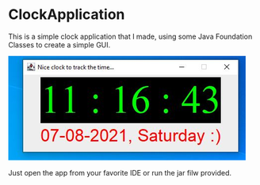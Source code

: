 # ClockApplication

This is a simple clock application that I made, using some Java Foundation Classes to create a simple GUI.

![alt text](https://github.com/MihaelMihov/ClockApplication/blob/master/src/com/company/img/Capture.JPG)

Just open the app from your favorite IDE or run the jar filw provided.
